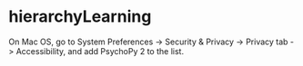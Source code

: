 # hierarchyLearning

On Mac OS, go to System Preferences -> Security & Privacy -> Privacy tab -> Accessibility, and add PsychoPy 2 to the list.
